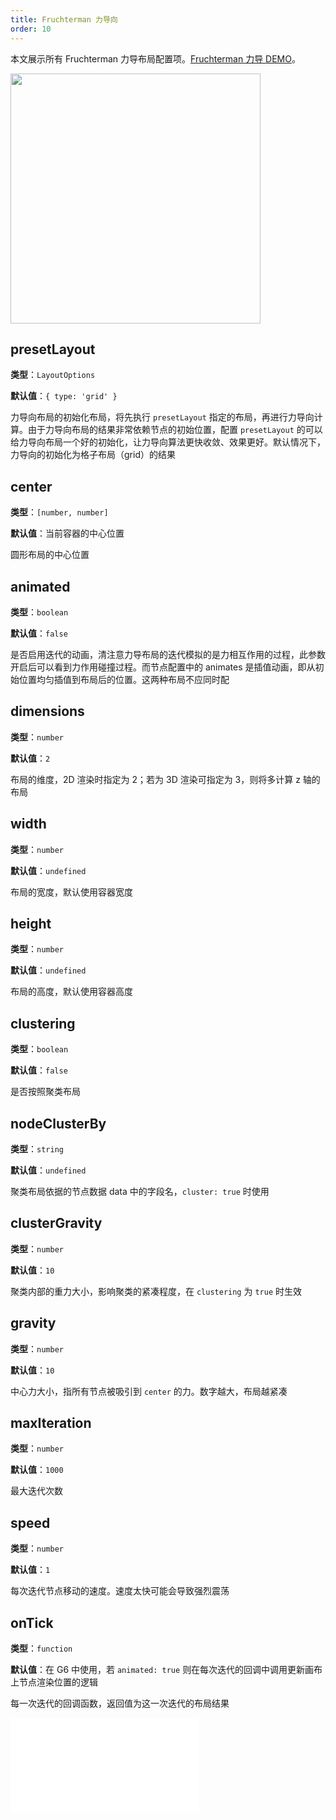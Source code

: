 ```yaml
---
title: Fruchterman 力导向
order: 10
---
```


本文展示所有 Fruchterman 力导布局配置项。[Fruchterman 力导 DEMO](/zh/examples/net/fruchtermanLayout/#basicFruchterman)。

<img src="https://mdn.alipayobjects.com/huamei_qa8qxu/afts/img/A*-s9CTphuwgcAAAAAAAAAAAAADmJ7AQ/original" width=400 />

## presetLayout

**类型**：`LayoutOptions`

**默认值**：`{ type: 'grid' }`

力导向布局的初始化布局，将先执行 `presetLayout` 指定的布局，再进行力导向计算。由于力导向布局的结果非常依赖节点的初始位置，配置 `presetLayout` 的可以给力导向布局一个好的初始化，让力导向算法更快收敛、效果更好。默认情况下，力导向的初始化为格子布局（grid）的结果

## center

**类型**：`[number, number]`

**默认值**：当前容器的中心位置

圆形布局的中心位置

## animated

**类型**：`boolean`

**默认值**：`false`

是否启用迭代的动画，清注意力导布局的迭代模拟的是力相互作用的过程，此参数开启后可以看到力作用碰撞过程。而节点配置中的 animates 是插值动画，即从初始位置均匀插值到布局后的位置。这两种布局不应同时配

## dimensions

**类型**：`number`

**默认值**：`2`

布局的维度，2D 渲染时指定为 2；若为 3D 渲染可指定为 3，则将多计算 z 轴的布局

## width

**类型**：`number`

**默认值**：`undefined`

布局的宽度，默认使用容器宽度

## height

**类型**：`number`

**默认值**：`undefined`

布局的高度，默认使用容器高度

## clustering

**类型**：`boolean`

**默认值**：`false`

是否按照聚类布局

## nodeClusterBy

**类型**：`string`

**默认值**：`undefined`

聚类布局依据的节点数据 data 中的字段名，`cluster: true` 时使用

## clusterGravity

**类型**：`number`

**默认值**：`10`

聚类内部的重力大小，影响聚类的紧凑程度，在 `clustering` 为 `true` 时生效

## gravity

**类型**：`number`

**默认值**：`10`

中心力大小，指所有节点被吸引到 `center` 的力。数字越大，布局越紧凑

## maxIteration

**类型**：`number`

**默认值**：`1000`

最大迭代次数

## speed

**类型**：`number`

**默认值**：`1`

每次迭代节点移动的速度。速度太快可能会导致强烈震荡

## onTick

**类型**：`function`

**默认值**：在 G6 中使用，若 `animated: true` 则在每次迭代的回调中调用更新画布上节点渲染位置的逻辑

每一次迭代的回调函数，返回值为这一次迭代的布局结果

<embed src="../../common/LayoutWorkerEnabled.zh.md"></embed>
